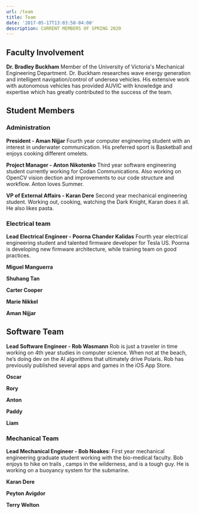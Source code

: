 ```yaml
---
url: /team
title: Team
date: '2017-05-17T13:03:58-04:00'
description: CURRENT MEMBERS OF SPRING 2020
---
```

## Faculty Involvement

**Dr. Bradley Buckham** 
Member of the University of Victoria's Mechanical Engineering Department. Dr. Buckham researches wave energy generation and intelligent navigation/control of undersea vehicles. His extensive work with autonomous vehicles has provided AUVIC with knowledge and expertise which has greatly contributed to the success of the team.

## Student Members

### Administration

**President - Aman Nijjar**
Fourth year computer engineering student with an interest in underwater communication. His preferred sport is Basketball and enjoys cooking different omelets.

**Project Manager - Anton Nikotenko** 
Third year software engineering student currently working for Codan Communications. Also working on OpenCV vision dection and improvements to our code structure and workflow. Anton loves Summer.

**VP of External Affairs - Karan Dere**
Second year mechanical engineering student. Working out, cooking, watching the Dark Knight, Karan does it all. He also likes pasta.

### Electrical team

**Lead Electrical Engineer - Poorna Chander Kalidas**
Fourth year electrical engineering student and talented firmware developer for Tesla US. Poorna is developing new firmware architecture, while training team on good practices.

**Miguel Manguerra**

<!--<p>Second year computer engineering student and hard worker. Quick to learn new things and loves to develop hardware. Enjoys playing team-based video games.</p>
-->

**Shuhang Tan**

<!--<p>Second year electrical engineering student showing dedication and participation. Enjoys playing the piano for friends and family.</p>
-->

**Carter Cooper**

<!--<p>Second year electrical engineering student learning how to program our stm boards and fix power supplies. Hobbies include sitting still and not talking. Big proponent of being a good person.</p>
-->

**Marie Nikkel**

<!--<p>Second year electrical engineering student that is speeding through her career. Marie is developing a PCB to display our submarines status through LEDs!!! and also learning some firmware on the side, with 6 classes to boot! She enjoys living life on the edge with her roomates.</p>
-->

**Aman Nijjar**

## Software Team

**Lead Software Engineer - Rob Wasmann**
Rob is just a traveler in time working on 4th year studies in computer science. When not at the beach, he’s doing dev on the AI algorithms that ultimately drive Polaris. Rob has previously published several apps and games in the iOS App Store.

**Oscar**

**Rory**

**Anton**

**Paddy**

**Liam**

### Mechanical Team

**Lead Mechanical Engineer - Bob Noakes**:
First year mechanical engineering graduate student working with the bio-medical faculty. Bob enjoys to hike on trails , camps in the wilderness, and is a tough guy. He is working on a buoyancy system for the submarine.

**Karan Dere**

**Peyton Avigdor**

**Terry Welton**
<!-- WAY To glitchy, figure out later
## ALUMNI

2000-2020:
**Gabriel Green**,
**Silvano Todesco**,
**Chris Carpenter**,
**Andy Bates**,
**Kiera Lane**,
**Angel Manguerra**,
**Shan Leung**,
**Lyden Carvalhal-Smith**,
**Anuraag Sinha**,
**Keifer Alden**,
**RJ Aujla**
-->
<!-- \\*\\*Robert Keen\\*\\*
Third year software engineering student establishing and maintaining connections with the UVic administration and outside parties. Currently developing OpenCV algorithms for buoy detection. Enjoys lifting weights and producing cinematic brilliance.
-->

<!--\\*\\*Jason McCormick\\*\\*:
Third year mechanical engineering student developing a grabber arm for the manipulation tasks of the competition. Enjoys spending time with friends.
-->

<!--\\*\\*Kevin House\\*\\*
<p>Third year electrical engineering student with a background in construction. Developed the 2019 revision of the hydrophone pre-amplifier with Gabriel Green. Loves making music and DJing.</p>
-->

<!--\\*\\*Damon Aknuh\\*\\*
<p>Fourth year computer engineering student that formerly working for Intel. Damon likes to meet new people and try different activities. He is also a vegetarian that likes leafy foods, such as salads and spinach.</p>
-->

<!--\\*\\*Jason Poon\\*\\*
<p>Fourth year computer student working on the RPM controller for the motor controller. Enjoys working for the club and learning new concepts.</p>
-->

<!--\\*\\*Alec Cox\\*\\*
Fourth year software engineering student developing Polaris's motor control system.
-->

<!--\\*\\*Adam Pachecoamit\\*\\*: 
First year computer science student who enjoys learning about machine learning and music.</p>
-->

<!--EndFragment-->
